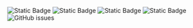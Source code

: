 ![Static Badge](https://img.shields.io/badge/blacklists-60-000000) ![Static Badge](https://img.shields.io/badge/blacklisted-3095638-cc0000) ![Static Badge](https://img.shields.io/badge/whitelisted-2244-00CC00) ![Static Badge](https://img.shields.io/badge/streaming_blacklist-28107-000000) ![GitHub issues](https://img.shields.io/github/issues/fabriziosalmi/blacklists)
